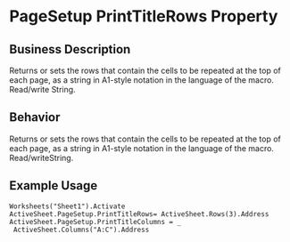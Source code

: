 # PageSetup PrintTitleRows Property

## Business Description
Returns or sets the rows that contain the cells to be repeated at the top of each page, as a string in A1-style notation in the language of the macro. Read/write String.

## Behavior
Returns or sets the rows that contain the cells to be repeated at the top of each page, as a string in A1-style notation in the language of the macro. Read/writeString.

## Example Usage
```vba
Worksheets("Sheet1").Activate 
ActiveSheet.PageSetup.PrintTitleRows= ActiveSheet.Rows(3).Address 
ActiveSheet.PageSetup.PrintTitleColumns = _ 
 ActiveSheet.Columns("A:C").Address
```